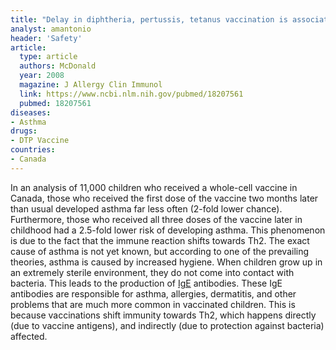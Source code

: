 ```yaml
---
title: "Delay in diphtheria, pertussis, tetanus vaccination is associated with a reduced risk of childhood asthma"
analyst: amantonio
header: 'Safety'
article:
  type: article
  authors: McDonald
  year: 2008
  magazine: J Allergy Clin Immunol
  link: https://www.ncbi.nlm.nih.gov/pubmed/18207561
  pubmed: 18207561
diseases:
- Asthma
drugs:
- DTP Vaccine
countries:
- Canada
---
```


In an analysis of 11,000 children who received a whole-cell vaccine in Canada, those who received the first dose of the vaccine two months later than usual developed asthma far less often (2-fold lower chance). Furthermore, those who received all three doses of the vaccine later in childhood had a 2.5-fold lower risk of developing asthma.
This phenomenon is due to the fact that the immune reaction shifts towards Th2. The exact cause of asthma is not yet known, but according to one of the prevailing theories, asthma is caused by increased hygiene. When children grow up in an extremely sterile environment, they do not come into contact with bacteria. This leads to the production of [IgE](https://en.wikipedia.org/wiki/Immunoglobulin_E) antibodies. These IgE antibodies are responsible for asthma, allergies, dermatitis, and other problems that are much more common in vaccinated children. This is because vaccinations shift immunity towards Th2, which happens directly (due to vaccine antigens), and indirectly (due to protection against bacteria) affected.
